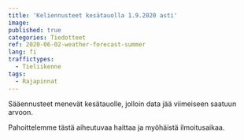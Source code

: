 ```yaml
---
title: 'Keliennusteet kesätauolla 1.9.2020 asti'
image: 
published: true
categories: Tiedotteet
ref: 2020-06-02-weather-forecast-summer
lang: fi
traffictypes:
  - Tieliikenne
tags:
  - Rajapinnat
---
```


Sääennusteet menevät kesätauolle, jolloin data jää viimeiseen saatuun arvoon. 

Pahoittelemme tästä aiheutuvaa haittaa ja myöhäistä ilmoitusaikaa.
